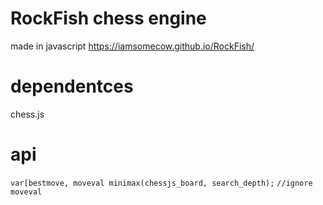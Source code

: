 
# RockFish chess engine

made in javascript
https://iamsomecow.github.io/RockFish/

# dependentces 

chess.js

# api

`var[bestmove, moveval minimax(chessjs_board, search_depth);`
`//ignore moveval`

